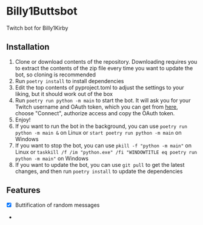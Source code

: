 # Billy1Buttsbot
Twitch bot for Billy1Kirby

## Installation

1. Clone or download contents of the repository. Downloading requires you to extract the contents of the zip file every
   time you want to update the bot, so cloning is recommended
2. Run `poetry install` to install dependencies
3. Edit the top contents of pyproject.toml to adjust the settings to your liking, but it should work out of the box
4. Run `poetry run python -m main` to start the bot. It will ask you for your Twitch username and OAuth token, which you
   can get from [here](https://twitchapps.com/tmi/), choose "Connect", authorize access and copy the OAuth token.
5. Enjoy!
6. If you want to run the bot in the background, you can use `poetry run python -m main &` on Linux or `start poetry run python -m main` on Windows
7. If you want to stop the bot, you can use `pkill -f "python -m main"` on Linux or `taskkill /f /im "python.exe" /fi "WINDOWTITLE eq poetry run python -m main"` on Windows
8. If you want to update the bot, you can use `git pull` to get the latest changes, and then run `poetry install` to update the dependencies

## Features
- [x] Buttification of random messages
- 